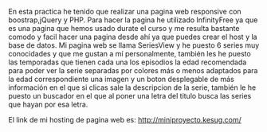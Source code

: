 En esta practica he tenido que realizar una pagina web responsive con boostrap,jQuery y PHP.
Para hacer la pagina he utilizado InfinityFree ya que es una pagina que hemos usado durate el curso y me resulta bastante comodo y facil hacer una pagina desde ahí ya que puedes crear el host y la base de datos.
Mi pagina web se llama SeriesView y he puesto 6 series muy conocidades y que me gustan a mí personalmente, también les he puesto las temporadas que tienen cada una los episodios la edad recomendada para poder ver la serie separadas por colores más o menos adaptados para la edad correspondiente una imagen y un boton desplegable de más información en el que si clicas sale la descripcion de la serie, también le he puesto un buscador en el que al poner una letra del titulo busca las series que hayan por esa letra.

El link de mi hosting de pagina web es: http://miniproyecto.kesug.com/